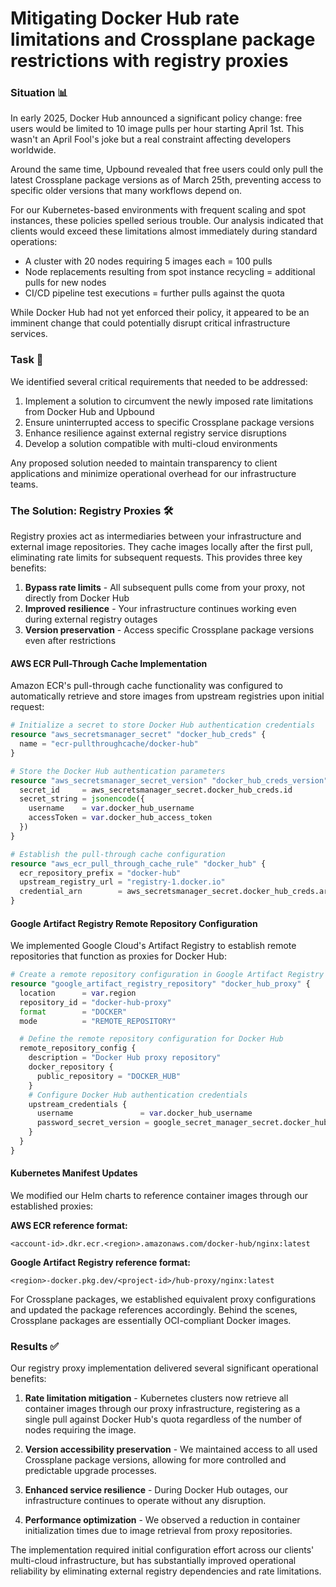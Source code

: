 # Mitigating Docker Hub rate limitations and Crossplane package restrictions with registry proxies

### Situation 📊

In early 2025, Docker Hub announced a significant policy change: free users would be limited to 10 image pulls per hour starting April 1st. This wasn't an April Fool's joke but a real constraint affecting developers worldwide.

Around the same time, Upbound revealed that free users could only pull the latest Crossplane package versions as of March 25th, preventing access to specific older versions that many workflows depend on.

For our Kubernetes-based environments with frequent scaling and spot instances, these policies spelled serious trouble. Our analysis indicated that clients would exceed these limitations almost immediately during standard operations:

- A cluster with 20 nodes requiring 5 images each = 100 pulls
- Node replacements resulting from spot instance recycling = additional pulls for new nodes
- CI/CD pipeline test executions = further pulls against the quota

While Docker Hub had not yet enforced their policy, it appeared to be an imminent change that could potentially disrupt critical infrastructure services.

### Task 🎯

We identified several critical requirements that needed to be addressed:

1. Implement a solution to circumvent the newly imposed rate limitations from Docker Hub and Upbound
2. Ensure uninterrupted access to specific Crossplane package versions
3. Enhance resilience against external registry service disruptions
4. Develop a solution compatible with multi-cloud environments

Any proposed solution needed to maintain transparency to client applications and minimize operational overhead for our infrastructure teams.

### The Solution: Registry Proxies 🛠️

Registry proxies act as intermediaries between your infrastructure and external image repositories. They cache images locally after the first pull, eliminating rate limits for subsequent requests. This provides three key benefits:

1. **Bypass rate limits** - All subsequent pulls come from your proxy, not directly from Docker Hub
2. **Improved resilience** - Your infrastructure continues working even during external registry outages
3. **Version preservation** - Access specific Crossplane package versions even after restrictions

#### AWS ECR Pull-Through Cache Implementation

Amazon ECR's pull-through cache functionality was configured to automatically retrieve and store images from upstream registries upon initial request:

```terraform
# Initialize a secret to store Docker Hub authentication credentials
resource "aws_secretsmanager_secret" "docker_hub_creds" {
  name = "ecr-pullthroughcache/docker-hub"
}

# Store the Docker Hub authentication parameters
resource "aws_secretsmanager_secret_version" "docker_hub_creds_version" {
  secret_id     = aws_secretsmanager_secret.docker_hub_creds.id
  secret_string = jsonencode({
    username    = var.docker_hub_username
    accessToken = var.docker_hub_access_token
  })
}

# Establish the pull-through cache configuration
resource "aws_ecr_pull_through_cache_rule" "docker_hub" {
  ecr_repository_prefix = "docker-hub"
  upstream_registry_url = "registry-1.docker.io"
  credential_arn        = aws_secretsmanager_secret.docker_hub_creds.arn
}
```

#### Google Artifact Registry Remote Repository Configuration

We implemented Google Cloud's Artifact Registry to establish remote repositories that function as proxies for Docker Hub:

```terraform
# Create a remote repository configuration in Google Artifact Registry
resource "google_artifact_registry_repository" "docker_hub_proxy" {
  location      = var.region
  repository_id = "docker-hub-proxy"
  format        = "DOCKER"
  mode          = "REMOTE_REPOSITORY"

  # Define the remote repository configuration for Docker Hub
  remote_repository_config {
    description = "Docker Hub proxy repository"
    docker_repository {
      public_repository = "DOCKER_HUB"
    }
    # Configure Docker Hub authentication credentials
    upstream_credentials {
      username               = var.docker_hub_username
      password_secret_version = google_secret_manager_secret.docker_hub_token.id
    }
  }
}
```

#### Kubernetes Manifest Updates

We modified our Helm charts to reference container images through our established proxies:

**AWS ECR reference format:**

```
<account-id>.dkr.ecr.<region>.amazonaws.com/docker-hub/nginx:latest
```

**Google Artifact Registry reference format:**

```
<region>-docker.pkg.dev/<project-id>/hub-proxy/nginx:latest
```

For Crossplane packages, we established equivalent proxy configurations and updated the package references accordingly. Behind the scenes, Crossplane packages are essentially OCI-compliant Docker images.

### Results ✅

Our registry proxy implementation delivered several significant operational benefits:

1. **Rate limitation mitigation** - Kubernetes clusters now retrieve all container images through our proxy infrastructure, registering as a single pull against Docker Hub's quota regardless of the number of nodes requiring the image.

2. **Version accessibility preservation** - We maintained access to all used Crossplane package versions, allowing for more controlled and predictable upgrade processes.

3. **Enhanced service resilience** - During Docker Hub outages, our infrastructure continues to operate without any disruption.

4. **Performance optimization** - We observed a reduction in container initialization times due to image retrieval from proxy repositories.

The implementation required initial configuration effort across our clients' multi-cloud infrastructure, but has substantially improved operational reliability by eliminating external registry dependencies and rate limitations.

